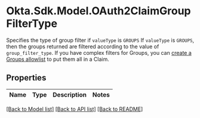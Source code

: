 # Okta.Sdk.Model.OAuth2ClaimGroupFilterType
Specifies the type of group filter if `valueType` is `GROUPS`  If `valueType` is `GROUPS`, then the groups returned are filtered according to the value of `group_filter_type`.  If you have complex filters for Groups, you can [create a Groups allowlist](https://developer.okta.com/docs/guides/customize-tokens-groups-claim/main/) to put them all in a Claim.

## Properties

Name | Type | Description | Notes
------------ | ------------- | ------------- | -------------

[[Back to Model list]](../README.md#documentation-for-models) [[Back to API list]](../README.md#documentation-for-api-endpoints) [[Back to README]](../README.md)

